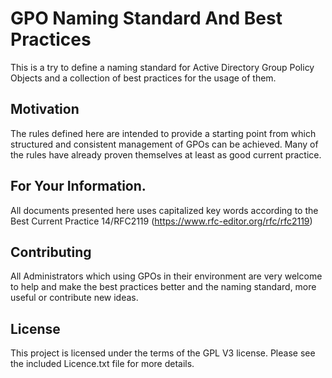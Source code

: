 # GPO Naming Standard And Best Practices
This is a try to define a naming standard for Active Directory Group Policy Objects and a collection of best practices for the usage of them.

## Motivation
The rules defined here are intended to provide a starting point from which structured and consistent management of GPOs can be achieved. Many of the rules have already proven themselves at least as good current practice.

## For Your Information.
All documents presented here uses capitalized key words according to the Best Current Practice 14/RFC2119 (https://www.rfc-editor.org/rfc/rfc2119)

## Contributing
All Administrators which using GPOs in their environment are very welcome to help and make the best practices better and the naming standard, more useful or contribute new ideas.

## License
This project is licensed under the terms of the GPL V3 license. Please see the included Licence.txt file for more details.
